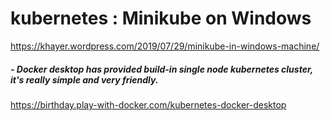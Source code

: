 # kubernetes : Minikube on Windows
https://khayer.wordpress.com/2019/07/29/minikube-in-windows-machine/

##### - Docker desktop has provided build-in single node kubernetes cluster, it's really simple and very friendly.
https://birthday.play-with-docker.com/kubernetes-docker-desktop
